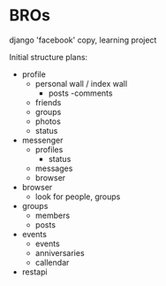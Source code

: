 # BROs
django 'facebook' copy, learning project

Initial structure plans:
- profile
	- personal wall / index wall
		- posts
			-comments
	- friends
	- groups
	- photos
	- status
- messenger
	- profiles 
		- status
	- messages
	- browser
- browser
	- look for people, groups
- groups
	- members
	- posts
- events
	- events
	- anniversaries
	- callendar
- restapi